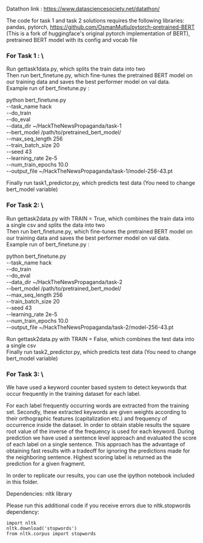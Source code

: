 Datathon link : https://www.datasciencesociety.net/datathon/

The code for task 1 and task 2 solutions requires the following libraries: \
pandas, pytorch, https://github.com/OsmanMutlu/pytorch-pretrained-BERT (This is a fork of huggingface's original pytorch implementation of BERT), pretrained BERT model with its config and vocab file

### For Task 1 : \
Run gettask1data.py, which splits the train data into two \
Then run bert_finetune.py, which fine-tunes the pretrained BERT model on our training data and saves the best performer model on val data. \
Example run of bert_finetune.py :

python bert_finetune.py \
  --task_name hack \
  --do_train \
  --do_eval \
  --data_dir ~/HackTheNewsPropaganda/task-1 \
  --bert_model /path/to/pretrained_bert_model/ \
  --max_seq_length 256 \
  --train_batch_size 20 \
  --seed 43 \
  --learning_rate 2e-5 \
  --num_train_epochs 10.0 \
  --output_file ~/HackTheNewsPropaganda/task-1/model-256-43.pt

Finally run task1_predictor.py, which predicts test data (You need to change bert_model variable)


### For Task 2: \
Run gettask2data.py with TRAIN = True, which combines the train data into a single csv and splits the data into two \
Then run bert_finetune.py, which fine-tunes the pretrained BERT model on our training data and saves the best performer model on val data. \
Example run of bert_finetune.py :

python bert_finetune.py \
  --task_name hack \
  --do_train \
  --do_eval \
  --data_dir ~/HackTheNewsPropaganda/task-2 \
  --bert_model /path/to/pretrained_bert_model/ \
  --max_seq_length 256 \
  --train_batch_size 20 \
  --seed 43 \
  --learning_rate 2e-5 \
  --num_train_epochs 10.0 \
  --output_file ~/HackTheNewsPropaganda/task-2/model-256-43.pt

Run gettask2data.py with TRAIN = False, which combines the test data into a single csv \
Finally run task2_predictor.py, which predicts test data (You need to change bert_model variable)


### For Task 3: \

We have used a keyword counter based system to detect keywords that occur frequently in the training dataset for each label.

For each label frequently occurring words are extracted from the training set.
Secondly, these extracted keywords are given weights according to their orthographic features (capitalization etc.) and frequency of occurrence inside the dataset. In order to obtain stable results the square root value of the inverse of the frequency is used for each keyword.
During prediction we have used a sentence level approach and evaluated the score of each label on a single sentence. This approach has the advantage of obtaining fast results with a tradeoff for ignoring the predictions made for the neighboring sentence. Highest scoring label is returned as the prediction for a given fragment.


In order to replicate our results, you can use the ipython notebook included in this folder.

Dependencies: nltk library

Please run this additional code if you receive errors due to nltk.stopwords dependency:

```
import nltk
nltk.download('stopwords')
from nltk.corpus import stopwords

```
